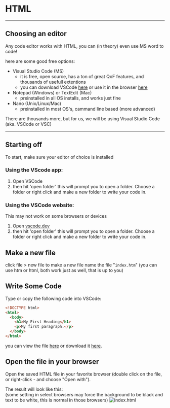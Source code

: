 # HTML

---

## Choosing an editor

Any code editor works with HTML, you can (in theory) even use MS word to code!

here are some good free options:

- Visual Studio Code (MS)
  - it is free, open source, has a ton of great QoF features, and thousands of usefull extentions
  - you can download VSCode [here](https://code.visualstudio.com/) or use it in the browser [here](http://vscode.dev)
- Notepad (Windows) or TextEdit (Mac)
  - preinstalled in all OS installs, and works just fine
- Nano (Unix/Linux/Mac)
  - preinstalled in most OS's, cammand line based (more advanced)

There are thousands more, but for us, we will be using Visual Studio Code (aka. VSCode or VSC)

---

## Starting off

To start, make sure your editor of choice is installed

### Using the VScode app:

1. Open VSCode
2. then hit 'open folder' this will prompt you to open a folder. Choose a folder or right click and make a new folder to write your code in.

### Using the VSCode website:

This may not work on some browsers or devices

1. Open [vscode.dev](http://vscode.dev)
2. then hit 'open folder' this will prompt you to open a folder. Choose a folder or right click and make a new folder to write your code in.

## Make a new file

click file > new file to make a new file name the file "`index.htm`" (you can use htm or html, both work just as well, that is up to you)

## Write Some Code

Type or copy the following code into VSCode:

```html
<!DOCTYPE html>
<html>
  <body>
    <h1>My First Heading</h1>
    <p>My first paragraph.</p>
  </body>
</html>
```

you can view the file [here](https://vscode.dev/github/Dragon-Forge-NEXUS/website-monorepo/blob/main/code/public/examples/html/editor/index.html) or download it <a href="/examples/html/editors/index.html" download="index.html">here</a>.

## Open the file in your browser

Open the saved HTML file in your favorite browser (double click on the file, or right-click - and choose "Open with").

The result will look like this:  
(some setting in select browsers may force the background to be black and text to be white, this is normal in those browsers)
![index.html](/imgs/html/editors/final_image.png)